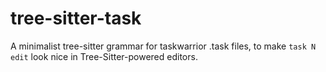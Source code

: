 # tree-sitter-task

A minimalist tree-sitter grammar for taskwarrior .task files, to make `task N edit` look nice in Tree-Sitter-powered editors.
